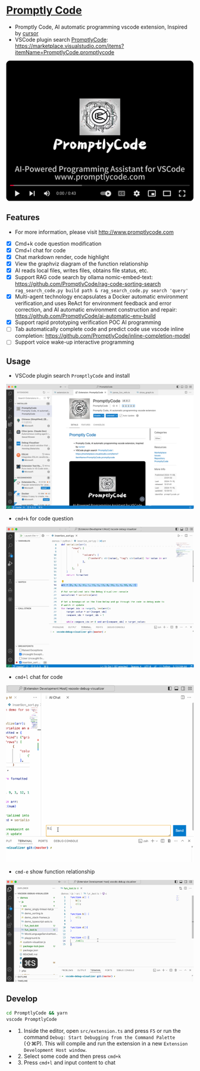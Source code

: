 # [Promptly Code](http://www.promptlycode.com)
* Promptly Code, AI automatic programming vscode extension, Inspired by [cursor](https://www.cursor.com/)
* VSCode plugin search [PromptlyCode](https://marketplace.visualstudio.com/items?itemName=PromptlyCode.promptlycode): https://marketplace.visualstudio.com/items?itemName=PromptlyCode.promptlycode

[![Watch the video](./youtube_cover.png)](https://youtu.be/pFg-tJSIFnI)

## Features

* For more information, please visit http://www.promptlycode.com

- [x] Cmd+k code question modification
- [x] Cmd+l chat for code
- [x] Chat markdown render, code highlight
- [x] View the graphviz diagram of the function relationship
- [x] AI reads local files, writes files, obtains file status, etc. 
- [x] Support RAG code search by ollama nomic-embed-text: https://github.com/PromptlyCode/rag-code-sorting-search  `rag_search_code.py build path & rag_search_code.py search 'query'`
- [x] Multi-agent technology encapsulates a Docker automatic environment verification,and uses ReAct for environment feedback and error correction, and AI automatic environment construction and repair: https://github.com/PromptlyCode/ai-automatic-env-build
- [x] Support rapid prototyping verification POC AI programming
- [ ] Tab automatically complete code and predict code use vscode inline completion: https://github.com/PromptlyCode/inline-completion-model
- [ ] Support voice wake-up interactive programming

## Usage

* VSCode plugin search `PromptlyCode` and install

![](./PromptlyCode_in_VSCode.png)

* `cmd+k` for code question

![](./select-ask.gif)

* `cmd+l` chat for code

![](./ai-chat.gif)

* `cmd-e` show function relationship

![](./show_fun_refs.gif)

## Develop

```sh
cd PromptlyCode && yarn
vscode PromptlyCode
```

* 1. Inside the editor, open `src/extension.ts` and press `F5` or run the command `Debug: Start Debugging from the Command Palette` (⇧⌘P). This will compile and run the extension in a new `Extension Development Host window`.

* 2. Select some code and then press `cmd+k`

* 3. Press `cmd+l` and input content to chat

